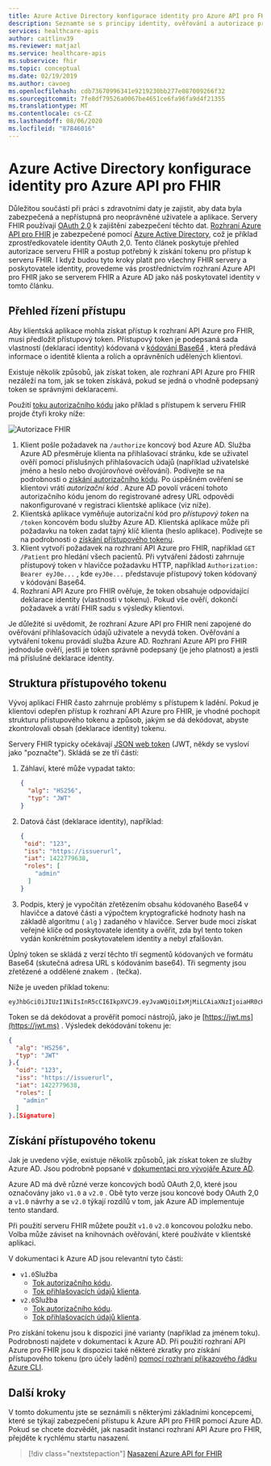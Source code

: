 ```yaml
---
title: Azure Active Directory konfigurace identity pro Azure API pro FHIR
description: Seznamte se s principy identity, ověřování a autorizace pro servery Azure FHIR.
services: healthcare-apis
author: caitlinv39
ms.reviewer: matjazl
ms.service: healthcare-apis
ms.subservice: fhir
ms.topic: conceptual
ms.date: 02/19/2019
ms.author: cavoeg
ms.openlocfilehash: cdb73670996341e9219230bb277e087009266f32
ms.sourcegitcommit: 7fe8df79526a0067be4651ce6fa96fa9d4f21355
ms.translationtype: MT
ms.contentlocale: cs-CZ
ms.lasthandoff: 08/06/2020
ms.locfileid: "87846016"
---
```

# <a name="azure-active-directory-identity-configuration-for-azure-api-for-fhir"></a>Azure Active Directory konfigurace identity pro Azure API pro FHIR

Důležitou součástí při práci s zdravotními daty je zajistit, aby data byla zabezpečená a nepřístupná pro neoprávněné uživatele a aplikace. Servery FHIR používají [OAuth 2,0](https://oauth.net/2/) k zajištění zabezpečení těchto dat. [Rozhraní Azure API pro FHIR](https://azure.microsoft.com/services/azure-api-for-fhir/) je zabezpečené pomocí [Azure Active Directory](https://docs.microsoft.com/azure/active-directory/), což je příklad zprostředkovatele identity OAuth 2,0. Tento článek poskytuje přehled autorizace serveru FHIR a postup potřebný k získání tokenu pro přístup k serveru FHIR. I když budou tyto kroky platit pro všechny FHIR servery a poskytovatele identity, provedeme vás prostřednictvím rozhraní Azure API pro FHIR jako se serverem FHIR a Azure AD jako náš poskytovatel identity v tomto článku.

## <a name="access-control-overview"></a>Přehled řízení přístupu

Aby klientská aplikace mohla získat přístup k rozhraní API Azure pro FHIR, musí předložit přístupový token. Přístupový token je podepsaná sada vlastností (deklarací identity) kódovaná v [kódování Base64](https://en.wikipedia.org/wiki/Base64) , která předává informace o identitě klienta a rolích a oprávněních udělených klientovi.

Existuje několik způsobů, jak získat token, ale rozhraní API Azure pro FHIR nezáleží na tom, jak se token získává, pokud se jedná o vhodně podepsaný token se správnými deklaracemi. 

Použití [toku autorizačního kódu](https://docs.microsoft.com/azure/active-directory/develop/v1-protocols-oauth-code) jako příklad s přístupem k serveru FHIR projde čtyři kroky níže:

![Autorizace FHIR](media/azure-ad-hcapi/fhir-authorization.png)

1. Klient pošle požadavek na `/authorize` koncový bod Azure AD. Služba Azure AD přesměruje klienta na přihlašovací stránku, kde se uživatel ověří pomocí příslušných přihlašovacích údajů (například uživatelské jméno a heslo nebo dvojúrovňové ověřování). Podívejte se na podrobnosti o [získání autorizačního kódu](https://docs.microsoft.com/azure/active-directory/develop/v1-protocols-oauth-code#request-an-authorization-code). Po úspěšném ověření se klientovi vrátí *autorizační kód* . Azure AD povolí vrácení tohoto autorizačního kódu jenom do registrované adresy URL odpovědi nakonfigurované v registraci klientské aplikace (viz níže).
1. Klientská aplikace vyměňuje autorizační kód pro *přístupový token* na `/token` koncovém bodu služby Azure AD. Klientská aplikace může při požadavku na token zadat tajný klíč klienta (heslo aplikace). Podívejte se na podrobnosti o [získání přístupového tokenu](https://docs.microsoft.com/azure/active-directory/develop/v1-protocols-oauth-code#use-the-authorization-code-to-request-an-access-token).
1. Klient vytvoří požadavek na rozhraní API Azure pro FHIR, například `GET /Patient` pro hledání všech pacientů. Při vytváření žádosti zahrnuje přístupový token v hlavičce požadavku HTTP, například `Authorization: Bearer eyJ0e...` , kde `eyJ0e...` představuje přístupový token kódovaný v kódování Base64.
1. Rozhraní API Azure pro FHIR ověřuje, že token obsahuje odpovídající deklarace identity (vlastnosti v tokenu). Pokud vše ověří, dokončí požadavek a vrátí FHIR sadu s výsledky klientovi.

Je důležité si uvědomit, že rozhraní Azure API pro FHIR není zapojené do ověřování přihlašovacích údajů uživatele a nevydá token. Ověřování a vytváření tokenu provádí služba Azure AD. Rozhraní Azure API pro FHIR jednoduše ověří, jestli je token správně podepsaný (je jeho platnost) a jestli má příslušné deklarace identity.

## <a name="structure-of-an-access-token"></a>Struktura přístupového tokenu

Vývoj aplikací FHIR často zahrnuje problémy s přístupem k ladění. Pokud je klientovi odepřen přístup k rozhraní API Azure pro FHIR, je vhodné pochopit strukturu přístupového tokenu a způsob, jakým se dá dekódovat, abyste zkontrolovali obsah (deklarace identity) tokenu. 

Servery FHIR typicky očekávají [JSON web token](https://en.wikipedia.org/wiki/JSON_Web_Token) (JWT, někdy se vysloví jako "poznačte"). Skládá se ze tří částí:

1. Záhlaví, které může vypadat takto:
    ```json
    {
      "alg": "HS256",
      "typ": "JWT"
    }
    ```
1. Datová část (deklarace identity), například:
    ```json
    {
     "oid": "123",
     "iss": "https://issuerurl",
     "iat": 1422779638,
     "roles": [
        "admin"
      ]
    }
    ```
1. Podpis, který je vypočítán zřetězením obsahu kódovaného Base64 v hlavičce a datové části a výpočtem kryptografické hodnoty hash na základě algoritmu ( `alg` ) zadaného v hlavičce. Server bude moci získat veřejné klíče od poskytovatele identity a ověřit, zda byl tento token vydán konkrétním poskytovatelem identity a nebyl zfalšován.

Úplný token se skládá z verzí těchto tří segmentů kódovaných ve formátu Base64 (skutečná adresa URL s kódováním base64). Tři segmenty jsou zřetězené a oddělené znakem `.` (tečka).

Níže je uveden příklad tokenu:

```
eyJhbGciOiJIUzI1NiIsInR5cCI6IkpXVCJ9.eyJvaWQiOiIxMjMiLCAiaXNzIjoiaHR0cHM6Ly9pc3N1ZXJ1cmwiLCJpYXQiOjE0MjI3Nzk2MzgsInJvbGVzIjpbImFkbWluIl19.gzSraSYS8EXBxLN_oWnFSRgCzcmJmMjLiuyu5CSpyHI
```

Token se dá dekódovat a prověřit pomocí nástrojů, jako je [https://jwt.ms](https://jwt.ms) . Výsledek dekódování tokenu je:

```json
{
  "alg": "HS256",
  "typ": "JWT"
}.{
  "oid": "123",
  "iss": "https://issuerurl",
  "iat": 1422779638,
  "roles": [
    "admin"
  ]
}.[Signature]
```

## <a name="obtaining-an-access-token"></a>Získání přístupového tokenu

Jak je uvedeno výše, existuje několik způsobů, jak získat token ze služby Azure AD. Jsou podrobně popsané v [dokumentaci pro vývojáře Azure AD](https://docs.microsoft.com/azure/active-directory/develop/).

Azure AD má dvě různé verze koncových bodů OAuth 2,0, které jsou označovány jako `v1.0` a `v2.0` . Obě tyto verze jsou koncové body OAuth 2,0 a `v1.0` návrhy a se `v2.0` týkají rozdílů v tom, jak Azure AD implementuje tento standard. 

Při použití serveru FHIR můžete použít `v1.0` `v2.0` koncovou položku nebo. Volba může záviset na knihovnách ověřování, které používáte v klientské aplikaci.

V dokumentaci k Azure AD jsou relevantní tyto části:

* `v1.0`Služba
    * [Tok autorizačního kódu](https://docs.microsoft.com/azure/active-directory/develop/v1-protocols-oauth-code).
    * [Tok přihlašovacích údajů klienta](https://docs.microsoft.com/azure/active-directory/develop/v1-oauth2-client-creds-grant-flow).
* `v2.0`Služba
    * [Tok autorizačního kódu](https://docs.microsoft.com/azure/active-directory/develop/v2-oauth2-auth-code-flow).
    * [Tok přihlašovacích údajů klienta](https://docs.microsoft.com/azure/active-directory/develop/v2-oauth2-client-creds-grant-flow).

Pro získání tokenu jsou k dispozici jiné varianty (například za jménem toku). Podrobnosti najdete v dokumentaci k Azure AD. Při použití rozhraní API Azure pro FHIR jsou k dispozici také některé zkratky pro získání přístupového tokenu (pro účely ladění) [pomocí rozhraní příkazového řádku Azure CLI](get-healthcare-apis-access-token-cli.md).

## <a name="next-steps"></a>Další kroky

V tomto dokumentu jste se seznámili s některými základními koncepcemi, které se týkají zabezpečení přístupu k Azure API pro FHIR pomocí Azure AD. Pokud se chcete dozvědět, jak nasadit instanci rozhraní API Azure pro FHIR, přejděte k rychlému startu nasazení.

>[!div class="nextstepaction"]
>[Nasazení Azure API for FHIR](fhir-paas-portal-quickstart.md)